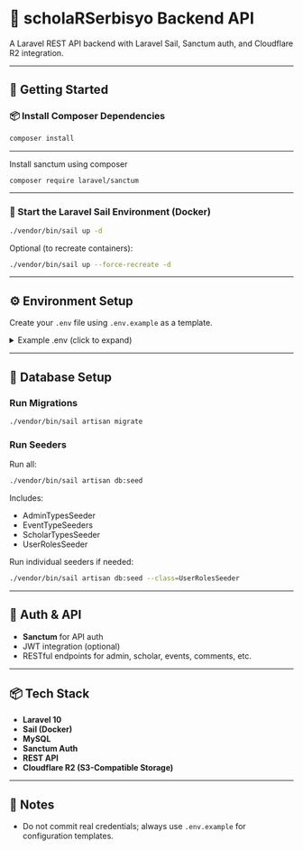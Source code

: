 # 🧠 scholaRSerbisyo Backend API

A Laravel REST API backend with Laravel Sail, Sanctum auth, and Cloudflare R2 integration.

---

## 🚀 Getting Started

### 📦 Install Composer Dependencies

```bash
composer install
```

---

Install sanctum using composer

```bash
composer require laravel/sanctum
```

---

### 🐳 Start the Laravel Sail Environment (Docker)

```bash
./vendor/bin/sail up -d
```

Optional (to recreate containers):

```bash
./vendor/bin/sail up --force-recreate -d
```

---

## ⚙️ Environment Setup

Create your `.env` file using `.env.example` as a template.

<details>
<summary>Example .env (click to expand)</summary>

```env
APP_NAME=Laravel
APP_ENV=local
APP_KEY=base64:your-app-key-here
APP_DEBUG=true
APP_TIMEZONE=Asia/Manila
APP_URL=http://localhost

APP_LOCALE=en
APP_FALLBACK_LOCALE=en
APP_FAKER_LOCALE=en_US

APP_MAINTENANCE_DRIVER=file
# APP_MAINTENANCE_STORE=database

BCRYPT_ROUNDS=12

LOG_CHANNEL=stack
LOG_STACK=single
LOG_DEPRECATIONS_CHANNEL=null
LOG_LEVEL=debug

DB_CONNECTION=mysql
DB_HOST=mysql
DB_PORT=3306
DB_DATABASE=laravel
DB_USERNAME=sail
DB_PASSWORD=password

SESSION_DRIVER=database
SESSION_LIFETIME=120
SESSION_ENCRYPT=false
SESSION_PATH=/
SESSION_DOMAIN=null

BROADCAST_CONNECTION=log
FILESYSTEM_DISK=local
QUEUE_CONNECTION=database

CACHE_STORE=database
CACHE_PREFIX=

MEMCACHED_HOST=127.0.0.1

REDIS_CLIENT=phpredis
REDIS_HOST=redis
REDIS_PASSWORD=null
REDIS_PORT=6379

MAIL_MAILER=smtp
MAIL_HOST=mailpit
MAIL_PORT=1025
MAIL_USERNAME=null
MAIL_PASSWORD=null
MAIL_ENCRYPTION=null
MAIL_FROM_ADDRESS="hello@example.com"
MAIL_FROM_NAME="${APP_NAME}"

AWS_ACCESS_KEY_ID=your-aws-access-key-id
AWS_SECRET_ACCESS_KEY=your-aws-secret-access-key
AWS_DEFAULT_REGION=us-east-1
AWS_BUCKET=your-aws-bucket-name
AWS_USE_PATH_STYLE_ENDPOINT=false

VITE_APP_NAME="${APP_NAME}"

SCOUT_DRIVER=meilisearch
MEILISEARCH_HOST=http://meilisearch:7700
MEILISEARCH_NO_ANALYTICS=false

# Cloudflare R2
CLOUDFLARE_ACCOUNT_ID=your-cloudflare-account-id
CLOUDFLARE_ACCESS_KEY_ID=your-cloudflare-access-key
CLOUDFLARE_SECRET_ACCESS_KEY=your-cloudflare-secret-key
CLOUDFLARE_BUCKET_NAME=eventimages
```

</details>

---

## 🔧 Database Setup

### Run Migrations

```bash
./vendor/bin/sail artisan migrate
```

### Run Seeders

Run all:

```bash
./vendor/bin/sail artisan db:seed
```
Includes:

- AdminTypesSeeder
- EventTypeSeeders
- ScholarTypesSeeder
- UserRolesSeeder

Run individual seeders if needed:

```bash
./vendor/bin/sail artisan db:seed --class=UserRolesSeeder
```

---

## 🔐 Auth & API

- **Sanctum** for API auth
- JWT integration (optional)
- RESTful endpoints for admin, scholar, events, comments, etc.

---

## 📦 Tech Stack

- **Laravel 10**
- **Sail (Docker)**
- **MySQL**
- **Sanctum Auth**
- **REST API**
- **Cloudflare R2 (S3-Compatible Storage)**

---

## 📌 Notes

- Do not commit real credentials; always use `.env.example` for configuration templates.
